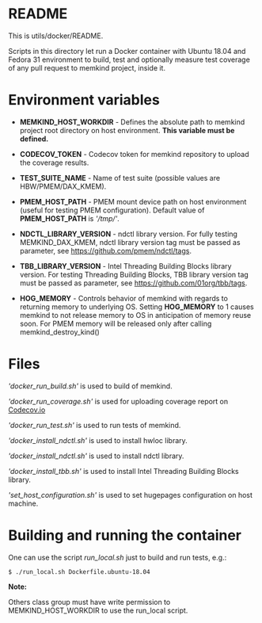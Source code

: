 # **README**

This is utils/docker/README.

Scripts in this directory let run a Docker container with Ubuntu 18.04 and Fedora 31 environment
to build, test and optionally measure test coverage of any pull request to memkind project, inside it.

# Environment variables

* **MEMKIND_HOST_WORKDIR** - Defines the absolute path to memkind project root directory on host environment.
    **This variable must be defined.**

* **CODECOV_TOKEN** - Codecov token for memkind repository to upload the coverage results.

* **TEST_SUITE_NAME** - Name of test suite (possible values are HBW/PMEM/DAX_KMEM).

* **PMEM_HOST_PATH** - PMEM mount device path on host environment (useful for testing PMEM configuration). Default value of **PMEM_HOST_PATH** is
*'/tmp/'*.

* **NDCTL_LIBRARY_VERSION** - ndctl library version.
For fully testing MEMKIND_DAX_KMEM, ndctl library version tag must be passed as parameter,
see https://github.com/pmem/ndctl/tags.

* **TBB_LIBRARY_VERSION** - Intel Threading Building Blocks library version.
For testing Threading Building Blocks, TBB library version tag must be passed as parameter,
see https://github.com/01org/tbb/tags.

* **HOG_MEMORY** - Controls behavior of memkind with regards to returning memory to underlying OS. Setting **HOG_MEMORY** to 1 causes
memkind to not release memory to OS in anticipation of memory reuse soon. For PMEM memory will be released only after calling memkind_destroy_kind()

# Files
*'docker_run_build.sh'*  is used to build of memkind.

*'docker_run_coverage.sh'*  is used for uploading coverage report on [Codecov.io](Codecov.io)

*'docker_run_test.sh'*  is used to run tests of memkind.

*'docker_install_ndctl.sh'*  is used to install hwloc library.

*'docker_install_ndctl.sh'*  is used to install ndctl library.

*'docker_install_tbb.sh'*  is used to install Intel Threading Building Blocks library.

*'set_host_configuration.sh'*  is used to set hugepages configuration on host machine.

# Building and running the container

One can use the script *run_local.sh* just to build and run tests, e.g.:

```
$ ./run_local.sh Dockerfile.ubuntu-18.04
```

**Note:**

Others class group must have write permission to MEMKIND_HOST_WORKDIR to use the run_local script.
